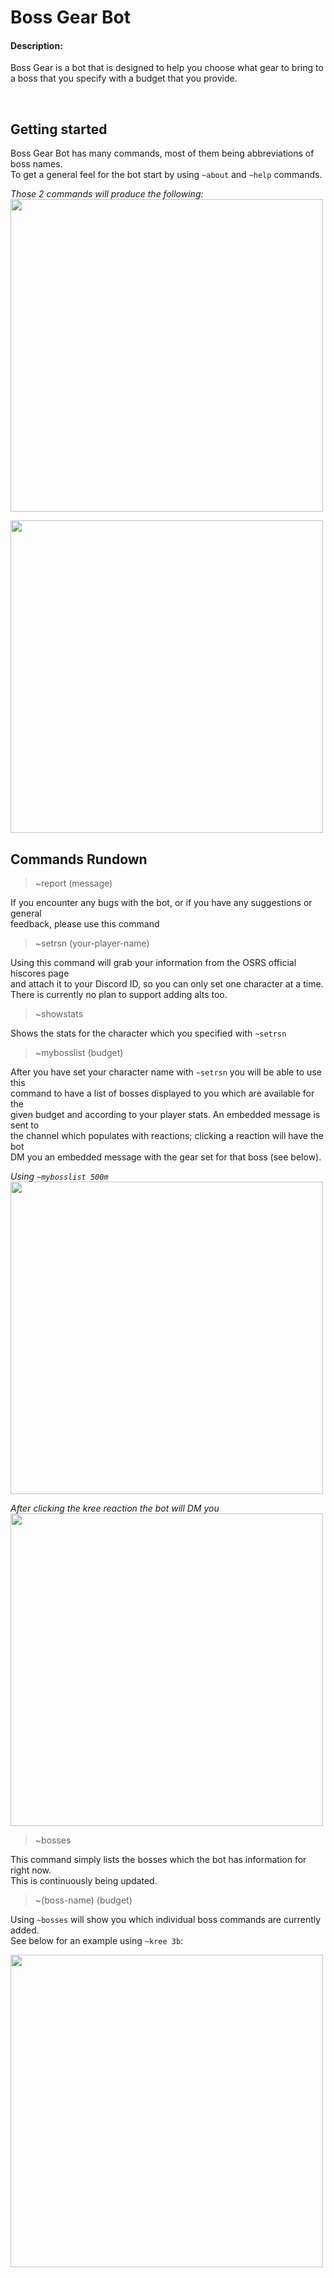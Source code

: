 # Boss Gear Bot

#### Description:

Boss Gear is a bot that is designed to help you choose what gear to bring to a boss that you specify with a budget that you provide.

<br/>

## Getting started
Boss Gear Bot has many commands, most of them being abbreviations of boss names.  
To get a general feel for the bot start by using `~about` and `~help` commands.

*Those 2 commands will produce the following:*  
<img src="https://i.gyazo.com/9b3d5b48461bbed454cfa66cb11c54a7.png" width="500">

<img src="https://i.gyazo.com/4752f8c65b33ce3aac2bea1984a3a3b4.png" width="500">



## Commands Rundown
> ~report (message)  

If you encounter any bugs with the bot, or if you have any suggestions or general  
feedback, please use this command

> ~setrsn (your-player-name)  

Using this command will grab your information from the OSRS official hiscores page  
and attach it to your Discord ID, so you can only set one character at a time.  
There is currently no plan to support adding alts too.

> ~showstats  

Shows the stats for the character which you specified with `~setrsn`

> ~mybosslist (budget)  

After you have set your character name with `~setrsn` you will be able to use this  
command to have a list of bosses displayed to you which are available for the  
given budget and according to your player stats. An embedded message is sent to  
the channel which populates with reactions; clicking a reaction will have the bot  
DM you an embedded message with the gear set for that boss (see below).

*Using `~mybosslist 500m`*  
<img src="https://i.gyazo.com/a04b0b7b54fdf69bea9c42a5934d52d7.png" width="500">


*After clicking the kree reaction the bot will DM you*  
<img src="https://i.gyazo.com/15f6ffa06fb6a5245881387ec7042d2c.png" width="500">
<br />

> ~bosses  

This command simply lists the bosses which the bot has information for right now.  
This is continuously being updated.  

> ~(boss-name) (budget)  

Using `~bosses` will show you which individual boss commands are currently added.  
See below for an example using `~kree 3b`:

<img src="https://i.gyazo.com/66e4997abc247602db425c04fcabcd61.png" width="500">
